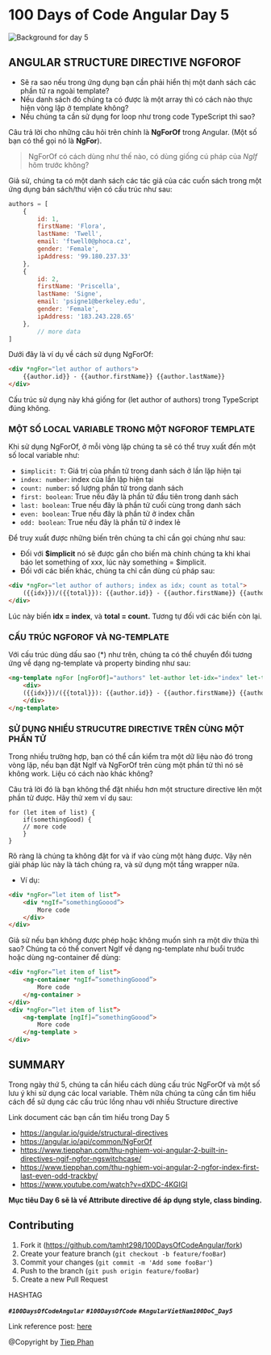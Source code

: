 # 100 Days of Code Angular Day 5
![Background for day 5][bg-url]
## ANGULAR STRUCTURE DIRECTIVE NGFOROF
- Sẽ ra sao nếu trong ứng dụng bạn cần phải hiển thị một danh sách các phần tử ra ngoài template? 
- Nếu danh sách đó chúng ta có được là một array thì có cách nào thực hiện vòng lặp ở template không? 
- Nếu chúng ta cần sử dụng for loop như trong code TypeScript thì sao?

Câu trả lời cho những câu hỏi trên chính là **NgForOf** trong Angular. (Một số bạn có thể gọi nó là **NgFor**).

> NgForOf có cách dùng như thế nào, có dùng giống cú pháp của _NgIf_ hôm trước không?

Giả sử, chúng ta có một danh sách các tác giả của các cuốn sách trong một ứng dụng bán sách/thư viện có cấu trúc như sau:
```js
authors = [
    {
        id: 1,
        firstName: 'Flora',
        lastName: 'Twell',
        email: 'ftwell0@phoca.cz',
        gender: 'Female',
        ipAddress: '99.180.237.33'
    }, 
    {
        id: 2,
        firstName: 'Priscella',
        lastName: 'Signe',
        email: 'psigne1@berkeley.edu',
        gender: 'Female',
        ipAddress: '183.243.228.65'
    },
        // more data
]
```
Dưới đây là ví dụ về cách sử dụng NgForOf:
```html
<div *ngFor="let author of authors">
    {{author.id}} - {{author.firstName}} {{author.lastName}}
</div>
```
Cấu trúc sử dụng này khá giống for (let author of authors) trong TypeScript đúng không.

### MỘT SỐ LOCAL VARIABLE TRONG MỘT NGFOROF TEMPLATE

Khi sử dụng NgForOf, ở mỗi vòng lặp chúng ta sẽ có thể truy xuất đến một số local variable như:

- `$implicit: T`: Giá trị của phần tử trong danh sách ở lần lặp hiện tại
- `index: number`: index của lần lặp hiện tại
- `count: number`: số lượng phần tử trong danh sách
- `first: boolean`: True nếu đây là phần tử đầu tiên trong danh sách
- `last: boolean`: True nếu đây là phần tử cuối cùng trong danh sách
- `even: boolean`: True nếu đây là phần tử ở index chẵn
- `odd: boolean`: True nếu đây là phần tử ở index lẻ

Để truy xuất được những biến trên chúng ta chỉ cần gọi chúng như sau:

- Đối với **$implicit** nó sẽ được gắn cho biến mà chính chúng ta khi khai báo let something of xxx, lúc này something = $implicit.
- Đối với các biến khác, chúng ta chỉ cần dùng cú pháp sau:
```html
<div *ngFor="let author of authors; index as idx; count as total">
    ({{idx}})/({{total}}): {{author.id}} - {{author.firstName}} {{author.lastName}}
</div>
```
Lúc này biến **idx = index**, và **total = count.** Tương tự đối với các biến còn lại.

### CẤU TRÚC NGFOROF VÀ NG-TEMPLATE
Với cấu trúc dùng dấu sao (*) như trên, chúng ta có thể chuyển đổi tương ứng về dạng ng-template và property binding như sau:
```html
<ng-template ngFor [ngForOf]="authors" let-author let-idx="index" let-total="count">
    <div>
    ({{idx}})/({{total}}): {{author.id}} - {{author.firstName}} {{author.lastName}}
    </div>
</ng-template>
```
### SỬ DỤNG NHIỀU STRUCUTRE DIRECTIVE TRÊN CÙNG MỘT PHẦN TỬ
Trong nhiều trường hợp, bạn có thể cần kiểm tra một dữ liệu nào đó trong vòng lặp, nếu bạn đặt NgIf và NgForOf trên cùng một phần tử thì nó sẽ không work. Liệu có cách nào khác không?

Câu trả lời đó là bạn không thể đặt nhiều hơn một structure directive lên một phần tử được. Hãy thử xem ví dụ sau:
```
for (let item of list) {
    if(somethingGood) {
    // more code
    }
}
```
Rõ ràng là chúng ta không đặt for và if vào cùng một hàng được. Vậy nên giải pháp lúc này là tách chúng ra, và sử dụng một tầng wrapper nữa.

- Ví dụ:
```html
<div *ngFor=”let item of list”>
    <div *ngIf=”somethingGoood”>
        More code
    </div>
</div>
```
Giả sử nếu bạn không được phép hoặc không muốn sinh ra một div thừa thì sao? Chúng ta có thể convert NgIf về dạng ng-template như buổi trước hoặc dùng ng-container để dùng:
```html
<div *ngFor=”let item of list”>
    <ng-container *ngIf=”somethingGoood”>
        More code
    </ng-container >
</div>
<div *ngFor=”let item of list”>
    <ng-template [ngIf]=”somethingGoood”>
        More code
    </ng-template >
</div>
```
## SUMMARY
Trong ngày thứ 5, chúng ta cần hiểu cách dùng cấu trúc NgForOf và một số lưu ý khi sử dụng các local variable. Thêm nữa chúng ta cũng cần tìm hiểu cách để sử dụng các cấu trúc lồng nhau với nhiều Structure directive

Link document các bạn cần tìm hiểu trong Day 5
- https://angular.io/guide/structural-directives
- https://angular.io/api/common/NgForOf
- https://www.tiepphan.com/thu-nghiem-voi-angular-2-built-in-directives-ngif-ngfor-ngswitchcase/
- https://www.tiepphan.com/thu-nghiem-voi-angular-2-ngfor-index-first-last-even-odd-trackby/
- https://www.youtube.com/watch?v=dXDC-4KGIGI

**Mục tiêu Day 6 sẽ là về Attribute directive để áp dụng style, class binding.**
## Contributing

1. Fork it (<https://github.com/tamht298/100DaysOfCodeAngular/fork>)
2. Create your feature branch (`git checkout -b feature/fooBar`)
3. Commit your changes (`git commit -m 'Add some fooBar'`)
4. Push to the branch (`git push origin feature/fooBar`)
5. Create a new Pull Request

HASHTAG

***`#100DaysOfCodeAngular`*** ***`#100DaysOfCode`*** ***`#AngularVietNam100DoC_Day5`***

Link reference post: [here][post-url]

@Copyright by [Tiep Phan](https://www.facebook.com/pttiep)
<!-- Markdown link & img dfn's -->
[post-url]: https://www.facebook.com/groups/AngularVietnam/permalink/893033604528825/
[bg-url]: https://github.com/tamht298/100DaysOfCodeAngular/blob/d-5/day-5/day-05.png

